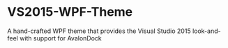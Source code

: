 # VS2015-WPF-Theme
A hand-crafted WPF theme that provides the Visual Studio 2015 look-and-feel with support for AvalonDock
